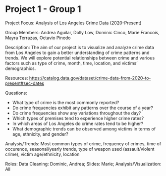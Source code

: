 # Project 1 - Group 1

Project Focus: Analysis of Los Angeles Crime Data (2020-Present)

Group Members: Andrea Aguilar, Dolly Low, Dominic Cinco, Marie Francois, Mayra Terrazas, Octavio Pinedo

Description:
The aim of our project is to visualize and analyze crime data from Los Angeles to gain a better understanding of crime patterns and trends. We will explore potential relationships between crime and various factors such as type of crime, month, time, location, and victims’ demographics. 

Resources: https://catalog.data.gov/dataset/crime-data-from-2020-to-present#sec-dates

Questions: 
* What type of crime is the most commonly reported?
* Do crime frequencies exhibit any patterns over the course of a year?
* Do crime frequencies show any variations throughout the day?
* Which types of premises tend to experience higher crime rates?
* In which areas of Los Angeles do crime rates tend to be higher?
* What demographic trends can be observed among victims in terms of age, ethnicity, and gender?

Analysis/Trends: Most common types of crime, frequency of crimes, time of occurence, seasonal/yearly trends, type of weapon used (assault/violent crime), victim age/ethnicity, location

Roles:
  Data Cleaning: Dominic, Andrea;
  Slides: Marie;
  Analysis/Visualization: All

